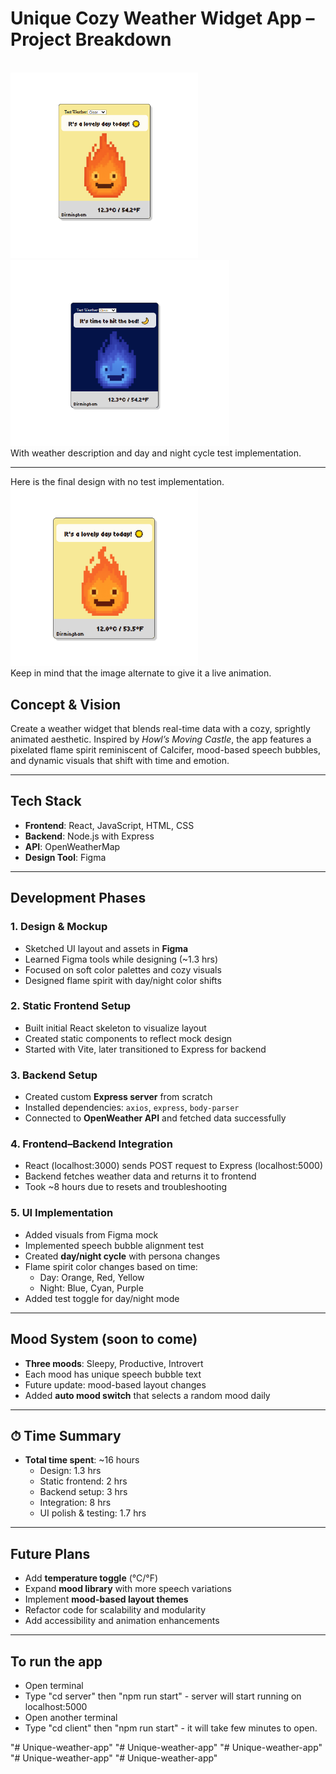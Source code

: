 # Unique Cozy Weather Widget App – Project Breakdown
<br>
<img src="./images/img11.png" width="300"/><img src="./images/img12.png" width="350" height="297"/>
<br>
With weather description and day and night cycle test implementation.

---

Here is the final design with no test implementation.
<br>
<img src="./images/img17.png" width="300"/>
<br>
Keep in mind that the image alternate to give it a live animation. 

##  Concept & Vision

Create a weather widget that blends real-time data with a cozy, sprightly animated aesthetic. Inspired by *Howl’s Moving Castle*, the app features a pixelated flame spirit reminiscent of Calcifer, mood-based speech bubbles, and dynamic visuals that shift with time and emotion.

---

##  Tech Stack

- **Frontend**: React, JavaScript, HTML, CSS  
- **Backend**: Node.js with Express  
- **API**: OpenWeatherMap  
- **Design Tool**: Figma  

---

##  Development Phases

### 1.  Design & Mockup
- Sketched UI layout and assets in **Figma**
- Learned Figma tools while designing (~1.3 hrs)
- Focused on soft color palettes and cozy visuals
- Designed flame spirit with day/night color shifts

### 2.  Static Frontend Setup
- Built initial React skeleton to visualize layout
- Created static components to reflect mock design
- Started with Vite, later transitioned to Express for backend

### 3.  Backend Setup
- Created custom **Express server** from scratch
- Installed dependencies: `axios`, `express`, `body-parser`
- Connected to **OpenWeather API** and fetched data successfully

### 4.  Frontend–Backend Integration
- React (localhost:3000) sends POST request to Express (localhost:5000)
- Backend fetches weather data and returns it to frontend
- Took ~8 hours due to resets and troubleshooting

### 5.  UI Implementation
- Added visuals from Figma mock
- Implemented speech bubble alignment test
- Created **day/night cycle** with persona changes
- Flame spirit color changes based on time:
  - Day: Orange, Red, Yellow  
  - Night: Blue, Cyan, Purple
- Added test toggle for day/night mode

---

##  Mood System (soon to come)

- **Three moods**: Sleepy, Productive, Introvert
- Each mood has unique speech bubble text
- Future update: mood-based layout changes
- Added **auto mood switch** that selects a random mood daily

---

## ⏱ Time Summary

- **Total time spent**: ~16 hours  
  - Design: 1.3 hrs  
  - Static frontend: 2 hrs  
  - Backend setup: 3 hrs  
  - Integration: 8 hrs  
  - UI polish & testing: 1.7 hrs  

---

##  Future Plans

- Add **temperature toggle** (°C/°F)  
- Expand **mood library** with more speech variations  
- Implement **mood-based layout themes**  
- Refactor code for scalability and modularity  
- Add accessibility and animation enhancements

---

## To run the app

- Open terminal
- Type "cd server" then "npm run start" - server will start running on localhost:5000
- Open another terminal
- Type "cd client" then "npm run start" - it will take few minutes to open.


"# Unique-weather-app" 
"# Unique-weather-app" 
"# Unique-weather-app" 
"# Unique-weather-app" 
"# Unique-weather-app" 

